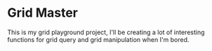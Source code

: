 # Grid Master

This is my grid playground project, I'll be creating a lot of interesting functions for grid query and grid manipulation when I'm bored.
